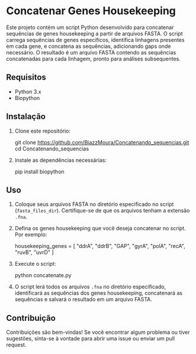 

# Concatenar Genes Housekeeping

Este projeto contém um script Python desenvolvido para concatenar sequências de genes housekeeping a partir de arquivos FASTA. O script carrega sequências de genes específicos, identifica linhagens presentes em cada gene, e concatena as sequências, adicionando gaps onde necessário. O resultado é um arquivo FASTA contendo as sequências concatenadas para cada linhagem, pronto para análises subsequentes.

## Requisitos

- Python 3.x
- Biopython

## Instalação

1. Clone este repositório:

   git clone https://github.com/BiazzMoura/Concatenando_sequencias.git 
   cd Concatenando_sequencias

2. Instale as dependências necessárias:

   pip install biopython

## Uso

1. Coloque seus arquivos FASTA no diretório especificado no script (`fasta_files_dir`). Certifique-se de que os arquivos tenham a extensão `.fna`.

2. Defina os genes housekeeping que você deseja concatenar no script. Por exemplo:
   
   housekeeping_genes = [
       "ddrA",
       "ddrB",
       "GAP",
       "gyrA",
       "polA",
       "recA",
       "ruvB",
       "uvrD"
   ]

3. Execute o script:

   python concatenate.py

4. O script lerá todos os arquivos `.fna` no diretório especificado, identificará as sequências dos genes housekeeping, concatenará as sequências e salvará o resultado em um arquivo FASTA.

## Contribuição

Contribuições são bem-vindas! Se você encontrar algum problema ou tiver sugestões, sinta-se à vontade para abrir uma issue ou enviar um pull request.

